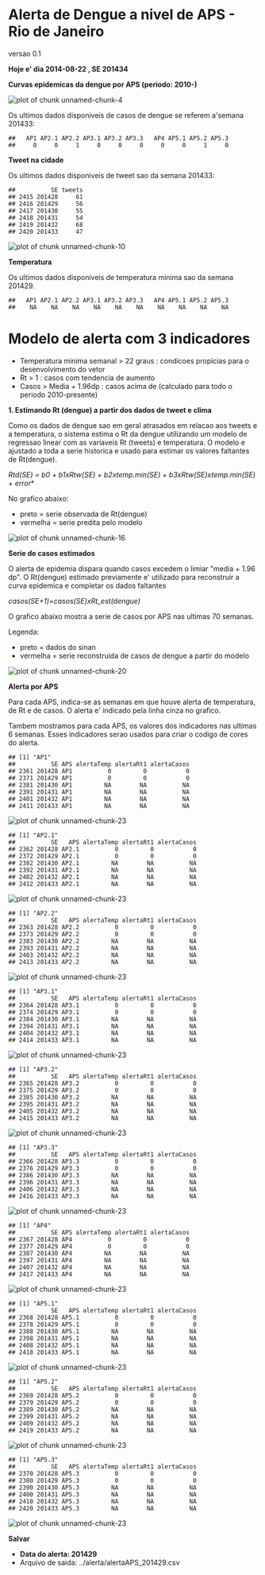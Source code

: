 Alerta de Dengue a nivel de APS - Rio de Janeiro
======================
versao 0.1






**Hoje e' dia 2014-08-22 , SE 201434**




**Curvas epidemicas da dengue por APS (periodo: 2010-)**


![plot of chunk unnamed-chunk-4](figure/unnamed-chunk-4.png) 



Os ultimos dados disponiveis de casos de dengue se referem a'semana 201433:


```
##   AP1 AP2.1 AP2.2 AP3.1 AP3.2 AP3.3   AP4 AP5.1 AP5.2 AP5.3 
##     0     0     1     0     0     0     0     0     1     0
```







**Tweet na cidade**



Os ultimos dados disponiveis de tweet sao da semana 201433:


```
##          SE tweets
## 2415 201428     61
## 2416 201429     56
## 2417 201430     55
## 2418 201431     54
## 2419 201432     68
## 2420 201433     47
```

![plot of chunk unnamed-chunk-10](figure/unnamed-chunk-10.png) 




**Temperatura**






Os ultimos dados disponiveis de temperatura minima sao da semana 201429. 


```
##   AP1 AP2.1 AP2.2 AP3.1 AP3.2 AP3.3   AP4 AP5.1 AP5.2 AP5.3 
##    NA    NA    NA    NA    NA    NA    NA    NA    NA    NA
```

      

Modelo de alerta com 3 indicadores
========

- Temperatura minima semanal > 22 graus  : condicoes propicias para o desenvolvimento do vetor
- Rt > 1 : casos com tendencia de aumento
- Casos > Media + 1.96dp : casos acima de (calculado para todo o periodo 2010-presente) 


**1. Estimando Rt (dengue) a partir dos dados de tweet e clima**

Como os dados de dengue sao em geral atrasados em relacao aos tweets e a temperatura, o sistema estima o Rt da dengue 
utilizando um modelo de regressao linear com as variaveis Rt (tweets) e temperatura. O modelo e ajustado a toda a serie 
historica e usado para estimar os valores faltantes de Rt(dengue).

*Rtd(SE) = b0 + b1xRtw(SE) + b2xtemp.min(SE) + b3xRtw(SE)xtemp.min(SE) + error**

No grafico abaixo:

- preto = serie observada de Rt(dengue)
- vermelha = serie predita pelo modelo 




![plot of chunk unnamed-chunk-16](figure/unnamed-chunk-16.png) 










**Serie de casos estimados**

O alerta de epidemia dispara quando casos excedem o limiar "media + 1.96 dp". 
O Rt(dengue) estimado previamente e' utilizado para reconstruir a curva epidemica e completar os dados 
faltantes

*casos(SE+1)=casos(SE)xRt_est(dengue)*

O grafico abaixo mostra a serie de casos por APS nas ultimas 70 semanas.

Legenda:
- preto = dados do sinan 
- vermelha = serie reconstruida de casos de dengue a partir do modelo 


![plot of chunk unnamed-chunk-20](figure/unnamed-chunk-20.png) 





**Alerta por APS**

Para cada APS, indica-se as semanas em que houve alerta de temperatura, de Rt e de casos.
O alerta e' indicado pela linha cinza no grafico.

Tambem mostramos para cada APS, os valores dos indicadores nas ultimas 6 semanas. Esses indicadores
serao usados para criar o codigo de cores do alerta.




```
## [1] "AP1"
##          SE APS alertaTemp alertaRt1 alertaCasos
## 2361 201428 AP1          0         0           0
## 2371 201429 AP1          0         0           0
## 2381 201430 AP1         NA        NA          NA
## 2391 201431 AP1         NA        NA          NA
## 2401 201432 AP1         NA        NA          NA
## 2411 201433 AP1         NA        NA          NA
```

![plot of chunk unnamed-chunk-23](figure/unnamed-chunk-231.png) 

```
## [1] "AP2.1"
##          SE   APS alertaTemp alertaRt1 alertaCasos
## 2362 201428 AP2.1          0         0           0
## 2372 201429 AP2.1          0         0           0
## 2382 201430 AP2.1         NA        NA          NA
## 2392 201431 AP2.1         NA        NA          NA
## 2402 201432 AP2.1         NA        NA          NA
## 2412 201433 AP2.1         NA        NA          NA
```

![plot of chunk unnamed-chunk-23](figure/unnamed-chunk-232.png) 

```
## [1] "AP2.2"
##          SE   APS alertaTemp alertaRt1 alertaCasos
## 2363 201428 AP2.2          0         0           0
## 2373 201429 AP2.2          0         0           0
## 2383 201430 AP2.2         NA        NA          NA
## 2393 201431 AP2.2         NA        NA          NA
## 2403 201432 AP2.2         NA        NA          NA
## 2413 201433 AP2.2         NA        NA          NA
```

![plot of chunk unnamed-chunk-23](figure/unnamed-chunk-233.png) 

```
## [1] "AP3.1"
##          SE   APS alertaTemp alertaRt1 alertaCasos
## 2364 201428 AP3.1          0         0           0
## 2374 201429 AP3.1          0         0           0
## 2384 201430 AP3.1         NA        NA          NA
## 2394 201431 AP3.1         NA        NA          NA
## 2404 201432 AP3.1         NA        NA          NA
## 2414 201433 AP3.1         NA        NA          NA
```

![plot of chunk unnamed-chunk-23](figure/unnamed-chunk-234.png) 

```
## [1] "AP3.2"
##          SE   APS alertaTemp alertaRt1 alertaCasos
## 2365 201428 AP3.2          0         0           0
## 2375 201429 AP3.2          0         0           0
## 2385 201430 AP3.2         NA        NA          NA
## 2395 201431 AP3.2         NA        NA          NA
## 2405 201432 AP3.2         NA        NA          NA
## 2415 201433 AP3.2         NA        NA          NA
```

![plot of chunk unnamed-chunk-23](figure/unnamed-chunk-235.png) 

```
## [1] "AP3.3"
##          SE   APS alertaTemp alertaRt1 alertaCasos
## 2366 201428 AP3.3          0         0           0
## 2376 201429 AP3.3          0         0           0
## 2386 201430 AP3.3         NA        NA          NA
## 2396 201431 AP3.3         NA        NA          NA
## 2406 201432 AP3.3         NA        NA          NA
## 2416 201433 AP3.3         NA        NA          NA
```

![plot of chunk unnamed-chunk-23](figure/unnamed-chunk-236.png) 

```
## [1] "AP4"
##          SE APS alertaTemp alertaRt1 alertaCasos
## 2367 201428 AP4          0         0           0
## 2377 201429 AP4          0         0           0
## 2387 201430 AP4         NA        NA          NA
## 2397 201431 AP4         NA        NA          NA
## 2407 201432 AP4         NA        NA          NA
## 2417 201433 AP4         NA        NA          NA
```

![plot of chunk unnamed-chunk-23](figure/unnamed-chunk-237.png) 

```
## [1] "AP5.1"
##          SE   APS alertaTemp alertaRt1 alertaCasos
## 2368 201428 AP5.1          0         0           0
## 2378 201429 AP5.1          0         0           0
## 2388 201430 AP5.1         NA        NA          NA
## 2398 201431 AP5.1         NA        NA          NA
## 2408 201432 AP5.1         NA        NA          NA
## 2418 201433 AP5.1         NA        NA          NA
```

![plot of chunk unnamed-chunk-23](figure/unnamed-chunk-238.png) 

```
## [1] "AP5.2"
##          SE   APS alertaTemp alertaRt1 alertaCasos
## 2369 201428 AP5.2          0         0           0
## 2379 201429 AP5.2          0         0           0
## 2389 201430 AP5.2         NA        NA          NA
## 2399 201431 AP5.2         NA        NA          NA
## 2409 201432 AP5.2         NA        NA          NA
## 2419 201433 AP5.2         NA        NA          NA
```

![plot of chunk unnamed-chunk-23](figure/unnamed-chunk-239.png) 

```
## [1] "AP5.3"
##          SE   APS alertaTemp alertaRt1 alertaCasos
## 2370 201428 AP5.3          0         0           0
## 2380 201429 AP5.3          0         0           0
## 2390 201430 AP5.3         NA        NA          NA
## 2400 201431 AP5.3         NA        NA          NA
## 2410 201432 AP5.3         NA        NA          NA
## 2420 201433 AP5.3         NA        NA          NA
```

![plot of chunk unnamed-chunk-23](figure/unnamed-chunk-2310.png) 


**Salvar**






- **Data do alerta: 201429**
- Arquivo de saida: ../alerta/alertaAPS_201429.csv  


